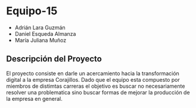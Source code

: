 # Equipo-15
- Adrián Lara Guzmán 
- Daniel Esqueda Almanza
- María Juliana Muñoz
## Descripción del Proyecto
El proyecto consiste en darle un acercamiento hacia la transformación digital a la empresa Corajillos. Dado que el equipo esta compuesto por miembros de distimtas carreras el objetivo es buscar no necesariamente resolver una problematica sino buscar formas de mejorar la producción de la empresa en general.

